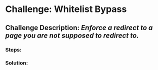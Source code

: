 # Challenge: Whitelist Bypass
## Challenge Description: *Enforce a redirect to a page you are not supposed to redirect to.*

### Steps: 


### Solution:

